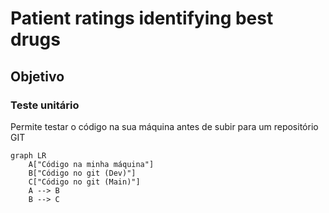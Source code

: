 # Patient ratings identifying best drugs

## Objetivo


### Teste unitário
Permite testar o código na sua máquina antes de subir para um repositório GIT
```mermaid
graph LR
    A["Código na minha máquina"]
    B["Código no git (Dev)"]
    C["Código no git (Main)"]
    A --> B
    B --> C
```
